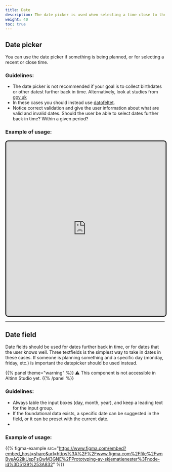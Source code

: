 ```yaml
---
title: Date
description: The date picker is used when selecting a time close to the present date. To select dates that are far in the past, or in the future, a datefield should be used.
weight: 40
toc: true
---
```


## Date picker
You can use the date picker if something is being planned, or for selecting a recent or close time.

### Guidelines:
-  The date picker is not recommended if your goal is to collect birthdates or other datest further back in time. Alternatively, look at studies from [gov.uk](https://design-system.service.gov.uk/patterns/dates/#asking-for-memorable-dates) 
-  In these cases you should instead use [datofeltet](#datofelt).
-  Notice correct validation and give the user information about what are valid and invalid dates. Should the user be able to select dates further back in time? Within a given period?

### Example of usage:

<iframe style="border: 3px solid rgb(0 0 0 / 90%);border-radius: 9px;" width="100%" height="550" src="https://www.figma.com/embed?embed_host=share&url=https%3A%2F%2Fwww.figma.com%2Ffile%2FwnBveAG2ikUspFsQwM3GNE%2FPrototyping-av-skjematjenester%3Fnode-id%3D4833%253A961" allowfullscreen></iframe>

---

## Date field
Date fields should be used for dates further back in time, or for dates that the user knows well. Three textfields is the simplest way to take in dates in these cases. If someone is planning something and a specific day (monday, friday, etc.) is important the datepicker should be used instead.

{{% panel theme="warning" %}} ⚠️ This component is not accessible in Altinn Studio yet. 
{{% /panel %}}

### Guidelines:
- Always lable the input boxes (day, month, year), and keep a leading text for the input group. 
- If the foundational data exists, a specific date can be suggested in the field, or it can be preset with the current date.
- 
### Example of usage:
{{% figma-example src="https://www.figma.com/embed?embed_host=share&url=https%3A%2F%2Fwww.figma.com%2Ffile%2FwnBveAG2ikUspFsQwM3GNE%2FPrototyping-av-skjematjenester%3Fnode-id%3D5139%253A832" %}}
